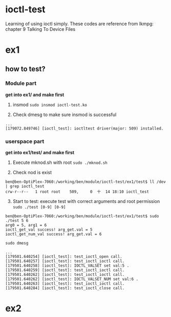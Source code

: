 ioctl-test
===
Learning of using ioctl simply.
These codes are reference from lkmpg: chapter 9 Talking To Device Files

# ex1
## how to test?
### Module part
**get into ex1/ and make first**

1. insmod
`sudo insmod ioctl-test.ko`

2. Check dmesg to make sure insmod is successful
```
...
[179072.849746] [ioctl_test]: ioctltest driver(major: 509) installed.
```

### userspace part
**get into ex1/test/ and make first**

1. Execute mknod.sh with root
`sudo ./mknod.sh`

2. Check nod is exist
```
ben@ben-OptiPlex-7060:/working/ben/module/ioctl-test/ex1/test$ ll /dev | grep ioctl_test
crw-r--r--   1 root root    509,     0  十  14 18:10 ioctl_test
```

3. Start to test: execute test with correct arguments and root permission
`sudo ./test [0-9] [0-9]`
```
ben@ben-OptiPlex-7060:/working/ben/module/ioctl-test/ex1/test$ sudo ./test 5 6
arg0 = 5, arg1 = 6
ioctl_get_val success! arg_get.val = 5
ioctl_get_num_val success! arg_get.val = 6
```

`sudo dmesg`
```
...
[179501.640254] [ioctl_test]: test_ioctl_open call.
[179501.640257] [ioctl_test]: test_ioctl_ioctl call.
[179501.640258] [ioctl_test]: IOCTL_VALSET set val:5 .
[179501.640259] [ioctl_test]: test_ioctl_ioctl call.
[179501.640262] [ioctl_test]: test_ioctl_ioctl call.
[179501.640262] [ioctl_test]: IOCTL_VALSET_NUM set val:6 .
[179501.640263] [ioctl_test]: test_ioctl_ioctl call.
[179501.640284] [ioctl_test]: test_ioctl_close call.

```


# ex2
